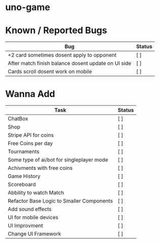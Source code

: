 # uno-game

# Known / Reported Bugs

| Bug                                                 |  Status  |
| ----------------------------------------------------|--------- |
| +2 card sometimes dosent apply to opponent          |   [ ]    |
| After match finish balance dosent update on UI side |   [ ]    |
| Cards scroll dosent work on mobile                  |   [ ]    |


# Wanna Add

| Task                                                            | Status     |
| --------------------------------------------------------------- | ---------- |
| ChatBox                                                         | [ ]        |
| Shop                                                            | [ ]        |
| Stripe API for coins                                            | [ ]        |
| Free Coins per day                                              | [ ]        |
| Tournaments                                                     | [ ]        |
| Some type of ai/bot for singleplayer mode                       | [ ]        |
| Achivments with free coins                                      | [ ]        |
| Game History                                                    | [ ]        |
| Scoreboard                                                      | [ ]        |
| Abbility to watch Match                                         | [ ]        |
| Refactor Base Logic to Smaller Components                       | [ ]        |
| Add sound effects                                               | [ ]        |
| UI for mobile devices                                           | [ ]        |
| UI Improvment                                                   | [ ]        |
| Change UI Framework                                             | [ ]        |

